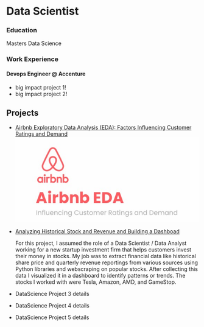 # Data Scientist

### Education
Masters Data Science

### Work Experience
#### Devops Engineer @ Accenture
- big impact project 1!
- big impact project 2!

## Projects
- [Airbnb Exploratory Data Analysis (EDA): Factors Influencing Customer Ratings and Demand ](https://github.com/vndayambaje/Airbnb_EDA_Project)
  ![PLACEHOLDER FOR IMAGE](/assets/img/Airbnb.jpg)
- [Analyzing Historical Stock and Revenue and Building a Dashboad](https://github.com/vndayambaje/Analyzing-Historical-Stock-Revenue-Data-and-Building-a-Dashboard.git)

  For this project, I assumed the role of a Data Scientist / Data Analyst working for a new startup investment firm that helps customers invest their money in stocks. My job was to extract financial data like 
  historical share price and quarterly revenue reportings from various sources using Python libraries and webscraping on popular stocks. After collecting this data I visualized it in a dashboard to identify 
  patterns or trends. The stocks I worked with were Tesla, Amazon, AMD, and GameStop.
- DataScience Project 3 details
- DataScience Project 4 details
- DataScience Project 5 details 
